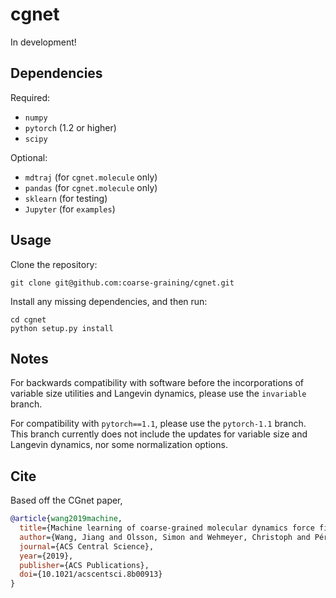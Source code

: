 cgnet
=====

In development!

Dependencies
------------
Required:
+ `numpy`
+ `pytorch` (1.2 or higher)
+ `scipy`

Optional:
+ `mdtraj` (for `cgnet.molecule` only)
+ `pandas` (for `cgnet.molecule` only)
+ `sklearn` (for testing)
+ `Jupyter` (for `examples`)

Usage
-----
Clone the repository:
```
git clone git@github.com:coarse-graining/cgnet.git
```

Install any missing dependencies, and then run:
```
cd cgnet
python setup.py install
```

Notes
-----
For backwards compatibility with software before the incorporations of variable size utilities and Langevin dynamics, please use the `invariable` branch.

For compatibility with `pytorch==1.1`, please use the `pytorch-1.1` branch. This branch currently does not include the updates for variable size and Langevin dynamics, nor some normalization options.

Cite
----
Based off the CGnet paper,

```bibtex
@article{wang2019machine,
  title={Machine learning of coarse-grained molecular dynamics force fields},
  author={Wang, Jiang and Olsson, Simon and Wehmeyer, Christoph and Pérez, Adrià and Charron, Nicholas E and de Fabritiis, Gianni and Noé, Frank and Clementi, Cecilia},
  journal={ACS Central Science},
  year={2019},
  publisher={ACS Publications},
  doi={10.1021/acscentsci.8b00913}
}
```
